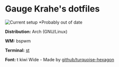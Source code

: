 # Gauge Krahe's dotfiles

![Current setup](https://i.imgur.com/XSETr8Z.png) \*Probably out of date

**Distribution:** Arch (GNU/Linux)

**WM:** bspwm

**Terminal:** [st](https://gitlab.com/GaugeK/st)

**Font:** t kiwi Wide - Made by [github/turquoise-hexagon](https://github.com/turquoise-hexagon/)
